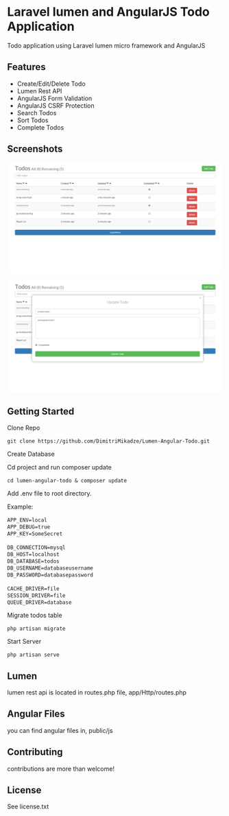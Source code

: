 # Laravel lumen and AngularJS Todo Application

Todo application using Laravel lumen micro framework and AngularJS

## Features

- Create/Edit/Delete Todo
- Lumen Rest API
- AngularJS Form Validation
- AngularJS CSRF Protection
- Search Todos
- Sort Todos
- Complete Todos

## Screenshots

![Alt text](/public/images/todos_all.png?raw=true)

![Alt text](/public/images/update_todo.png)

## Getting Started

Clone Repo

````
git clone https://github.com/DimitriMikadze/Lumen-Angular-Todo.git
````

Create Database

Cd project and run composer update

````
cd lumen-angular-todo & composer update
````

Add .env file to root directory. 

Example: 

````
APP_ENV=local
APP_DEBUG=true
APP_KEY=SomeSecret

DB_CONNECTION=mysql
DB_HOST=localhost
DB_DATABASE=todos
DB_USERNAME=databaseusername
DB_PASSWORD=databasepassword

CACHE_DRIVER=file
SESSION_DRIVER=file
QUEUE_DRIVER=database
````

Migrate todos table

````
php artisan migrate
````

Start Server

````
php artisan serve
````

## Lumen 

lumen rest api is located in routes.php file, app/Http/routes.php

## Angular Files

you can find angular files in, public/js

## Contributing

contributions are more than welcome!

## License

See license.txt
